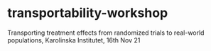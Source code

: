 # transportability-workshop
Transporting treatment effects from randomized trials to real-world populations, Karolinska Institutet, 16th Nov 21
